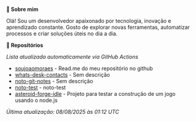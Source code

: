 **👋 Sobre mim**

Olá! Sou um desenvolvedor apaixonado por tecnologia, inovação e aprendizado constante. Gosto de explorar novas ferramentas, automatizar processos e criar soluções úteis no dia a dia.

**🚀 Repositórios**

*Lista atualizada automaticamente via GitHub Actions*

- [soujoaomoraes](https://github.com/soujoaomoraes/soujoaomoraes) - Read.me do meu repositório no github
- [whats-desk-contacts](https://github.com/soujoaomoraes/whats-desk-contacts) - Sem descrição
- [noto-git-notes](https://github.com/soujoaomoraes/noto-git-notes) - Sem descrição
- [noto-test](https://github.com/soujoaomoraes/noto-test) - noto-test
- [asteroid-forge-idle](https://github.com/soujoaomoraes/asteroid-forge-idle) - Projeto para testar a construção de um jogo usando o node.js

*Última atualização: 08/08/2025 às 01:12 UTC*
